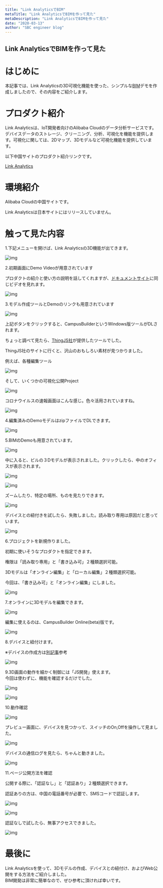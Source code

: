 ```yaml
---
title: "Link AnalyticsでBIM"
metaTitle: "Link AnalyticsでBIMを作って見た"
metaDescription: "Link AnalyticsでBIMを作って見た"
date: "2020-03-13"
author: "SBC engineer blog"
---
```


## Link AnalyticsでBIMを作って見た

# はじめに

本記事では、Link Analyticsの3D可視化機能を使った、シンプルな[BIM](http://bim-design.com/about/index.html)デモを作成しましたので、その内容をご紹介します。

# プロダクト紹介

Link Analyticsは、IoT開発者向けのAlibaba Cloudのデータ分析サービスです。デバイスデータのストレージ、クリーニング、分析、可視化を機能を提供します。可視化に関しては、2Dマップ、3Dモデルなど可視化機能を提供しています。

以下中国サイトのプロダクト紹介リンクです。

[Link Analytics](https://help.aliyun.com/document_detail/110874.html?spm=a2c4g.11186623.6.542.750b71d4NDBAHz)

# 環境紹介

Alibaba Cloudの中国サイトです。

Link Analyticsは日本サイトにはリリースしていません。

# 触って見た内容

1.下記メニューを開けば、Link Analyticsの3D機能が出てきます。

![img](https://raw.githubusercontent.com/sbcloud/help/master/content/usecase-iot/IoT_Platform_images_26006613530398500/20200305110359.png "img")      
 

2.初期画面にDemo Videoが用意されています

プロダクトの紹介と使い方の説明を話してくれますが、[ドキュメントサイト](https://help.aliyun.com/document_detail/106174.html?spm=5176.11485173.0.0.169259afbKQboN)に同じビデオを見れます。

![img](https://raw.githubusercontent.com/sbcloud/help/master/content/usecase-iot/IoT_Platform_images_26006613530398500/20200305110707.png "img")      
  

3.モデル作成ツールとDemoのリンクも用意されています

![img](https://raw.githubusercontent.com/sbcloud/help/master/content/usecase-iot/IoT_Platform_images_26006613530398500/20200305110929.png "img")      

上記ボタンをクリックすると、CampusBuilderというWindows版ツールがDLされます。

ちょっと調べて見たら、[ThingJS社](https://www.thingjs.com/guide/)が提供したツールでした。

ThingJS社のサイトに行くと、沢山のおもしろい素材が見つかりました。

例えば、各種編集ツール

![img](https://raw.githubusercontent.com/sbcloud/help/master/content/usecase-iot/IoT_Platform_images_26006613530398500/20200305111414.png "img")      


そして、いくつかの可視化公開Project

![img](https://raw.githubusercontent.com/sbcloud/help/master/content/usecase-iot/IoT_Platform_images_26006613530398500/20200305111526.png "img")      


コロナウイルスの速報画面はこんな感じ。色々活用されていますね。

![img](https://raw.githubusercontent.com/sbcloud/help/master/content/usecase-iot/IoT_Platform_images_26006613530398500/20200305111559.png "img")      


4.編集済みのDemoモデルはzipファイルでDLできます。

![img](https://raw.githubusercontent.com/sbcloud/help/master/content/usecase-iot/IoT_Platform_images_26006613530398500/20200305111909.png "img")      


5.BIMのDemoも用意されています。

![img](https://raw.githubusercontent.com/sbcloud/help/master/content/usecase-iot/IoT_Platform_images_26006613530398500/20200305112046.png "img")      


中に入ると、ビルの３Dモデルが表示されました。クリックしたら、中のオフィスが表示されます。

![img](https://raw.githubusercontent.com/sbcloud/help/master/content/usecase-iot/IoT_Platform_images_26006613530398500/20200305112245.png "img")      


![img](https://raw.githubusercontent.com/sbcloud/help/master/content/usecase-iot/IoT_Platform_images_26006613530398500/20200305112746.png "img")      


ズームしたり、特定の場所、ものを見たりできます。

![img](https://raw.githubusercontent.com/sbcloud/help/master/content/usecase-iot/IoT_Platform_images_26006613530398500/20200305112843.png "img")      


デバイスとの紐付きを試したら、失敗しました。読み取り専用は原因だと思っています。

![img](https://raw.githubusercontent.com/sbcloud/help/master/content/usecase-iot/IoT_Platform_images_26006613530398500/20200305113039.png "img")      


6.プロジェクトを新規作りました。

初期に使いそうなプロダクトを指定できます。

権限は「読み取り専用」と「書き込み可」２種類選択可能。

3Dモデルは「オンライン編集」と「ローカル編集」２種類選択可能。

今回は、「書き込み可」と「オンライン編集」にしました。

![img](https://raw.githubusercontent.com/sbcloud/help/master/content/usecase-iot/IoT_Platform_images_26006613530398500/20200305113157.png "img")      


7.オンラインに3Dモデルを編集できます。

![img](https://raw.githubusercontent.com/sbcloud/help/master/content/usecase-iot/IoT_Platform_images_26006613530398500/20200305113629.png "img")      


編集に使えるのは、CampusBuilder Online(beta)版です。

![img](https://raw.githubusercontent.com/sbcloud/help/master/content/usecase-iot/IoT_Platform_images_26006613530398500/20200305113726.png "img")      


8.デバイスと紐付けます。

※デバイスの作成方は[別記事](https://www.sbcloud.co.jp/entry/2020/01/21/150154)参考

![img](https://raw.githubusercontent.com/sbcloud/help/master/content/usecase-iot/IoT_Platform_images_26006613530398500/20200305113858.png "img")      


9.3D画面の動作を細かく制御には「JS開発」使えます。  
今回は使わずに、機能を確認するだけでした。

![img](https://raw.githubusercontent.com/sbcloud/help/master/content/usecase-iot/IoT_Platform_images_26006613530398500/20200305114200.png "img")      


![img](https://raw.githubusercontent.com/sbcloud/help/master/content/usecase-iot/IoT_Platform_images_26006613530398500/20200305114246.png "img")      


10.動作確認

![img](https://raw.githubusercontent.com/sbcloud/help/master/content/usecase-iot/IoT_Platform_images_26006613530398500/20200305114346.png "img")      


プレビュー画面に、デバイスを見つかって、スイッチのOn,Offを操作して見ました。

![img](https://raw.githubusercontent.com/sbcloud/help/master/content/usecase-iot/IoT_Platform_images_26006613530398500/20200305114508.png "img")      


デバイスの通信ログを見たら、ちゃんと動きました。

![img](https://raw.githubusercontent.com/sbcloud/help/master/content/usecase-iot/IoT_Platform_images_26006613530398500/20200305114603.png "img")      


11.ページ公開方法を確認

公開する際に、「認証なし」と「認証あり」２種類選択できます。

認証ありの方は、中国の電話番号が必要で、SMSコードで認証します。

![img](https://raw.githubusercontent.com/sbcloud/help/master/content/usecase-iot/IoT_Platform_images_26006613530398500/20200305114725.png "img")      


![img](https://raw.githubusercontent.com/sbcloud/help/master/content/usecase-iot/IoT_Platform_images_26006613530398500/20200305114921.png "img")      


認証なしで試したら、無事アクセスできました。

![img](https://raw.githubusercontent.com/sbcloud/help/master/content/usecase-iot/IoT_Platform_images_26006613530398500/20200305115030.png "img")      


# 最後に 
Link Analyticsを使って、3Dモデルの作成、デバイスとの紐付け、およびWeb公開をする方法をご紹介しました。    
BIM開発は非常に簡単なので、ぜひ参考に頂ければ幸いです。      
